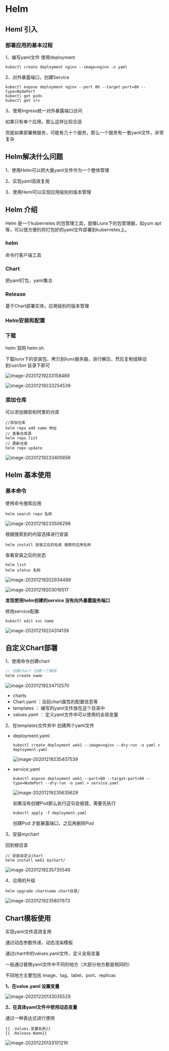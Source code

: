 # Helm

## Heml 引入

### 部署应用的基本过程

1、编写yaml文件 使用deployment

```
kubectl create deployment nginx --image=nginx -o yaml
```

2、对外暴露端口，创建Service

```
kubectl expose deployment nginx --port 80 --target-port=80 --type=NodePort
kubectl get pods
kubectl get srv
```

3、使用Ingress统一对外暴露端口访问



如果只有单个应用，那么这样比较合适

 但是如果部署微服务，可能有几十个服务，那么一个服务有一套yaml文件，非常复杂



## Helm解决什么问题

1、使用Helm可以把大量yaml文件作为一个整体管理

2、实现yaml高效复用

3、使用Heml可以实现应用级别的版本管理



## Helm 介绍

Helm 是一个kubernetes 的包管理工具，就像Liunx下的包管理器，如yum apt 等，可以很方便的将打包好的yaml文件部署到kubernetes上。



### helm

命令行客户端工具

### Chart

把yaml打包，yaml集合

### Release

基于Chart部署实体，应用级别的版本管理





### Helm安装和配置

### 下载

helm 官网  helm.sh



下载liunx下的安装包，拷贝到liunx服务器，进行解压，然后复制或移动到/usr/bin 目录下即可

![image-20201219233158489](assets/image-20201219233158489.png)

![image-20201219233254539](assets/image-20201219233254539.png)

### 添加仓库

可以添加微软和阿里的仓库

```
//添加仓库
helm repo add name 地址
// 查看仓库源
helm repo list
// 更新仓库
helm repo update
```

![image-20201219233405656](assets/image-20201219233405656.png)



## Helm 基本使用

### 基本命令

使用命令搜索应用

```
helm search repo 名称
```

![image-20201219233506298](assets/image-20201219233506298.png)

根据搜索到的内容选择进行安装

```
helm install 安装之后的名称 搜索的应用名称
```



查看安装之后的状态

```
helm list
helm status 名称
```

![image-20201219202934489](assets/image-20201219202934489.png)

![image-20201219203016517](assets/image-20201219203016517.png)

**发现使用helm创建的service 没有向外暴露服务端口**

修改service配置

```
kubectl edit svc name
```

![image-20201219224314139](assets/image-20201219224314139.png)



## 自定义Chart部署

1、使用命令创建chart

```h
// 创建chart 创建一个模板
helm create name
```

![image-20201219234712570](assets/image-20201219234712570.png)

- charts 
- Chart.yaml ：当前chart属性的配置信息等
- templates ： 编写的yaml文件放在这个目录中
- values.yaml ： 定义yaml文件中可以使用的全局变量

2、在templates文件夹中 创建两个yaml文件

- deployment.yaml

  ```
  kubectl create deployment web1 --image=nginx --dry-run -o yaml > deployment.yaml
  ```

  ![image-20201219235407539](assets/image-20201219235407539.png)

- service.yaml

  ```
  kubectl expose deployment web1 --port=80 --target-port=80 --type=NodePort --dry-run -o yaml > service.yaml
  ```

  ![image-20201219235635629](assets/image-20201219235635629.png)
  
  如果没有创建Pod那么执行这句会报错，需要先执行
  
  ```
  kubectl apply -f deployment.yaml 
  ```
  
  创建Pod 才能暴露端口，之后再删除Pod

3、安装mychart

回到根目录

```
// 安装自定义chart
helm install web1 mychart/
```

![image-20201219235735549](assets/image-20201219235735549.png)

4、应用的升级

```
helm upgrade chartname chart目录/
```

![image-20201219235807673](assets/image-20201219235807673.png)



## Chart模板使用

实现yaml文件高效复用

通过动态参数传递，动态渲染模板



通过chart中的values.yaml文件，定义全局变量

一般通过替换yaml文件中不同的地方（大部分地方都是相同的）

不同地方主要包括 image、tag、label、port、replicas

**1、在value.yaml 设置变量**

![image-20201220133035529](assets/image-20201220133035529.png)

**2、在具体yaml文件中使用动态变量**

通过一种表达式进行使用

```
{{ .Values.变量名称}}
{{ .Release.Name}}
```

![image-20201220133101216](assets/image-20201220133101216.png)